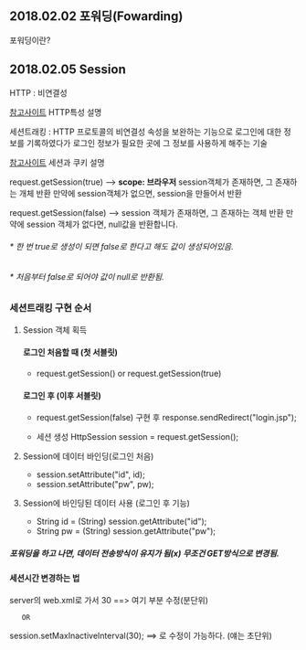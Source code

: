 ## 2018.02.02 포워딩(Fowarding)

포워딩이란?


## 2018.02.05 Session

HTTP : 비연결성

[참고사이트](https://m.blog.naver.com/PostView.nhn?blogId=bluegriffin&logNo=40071262638&proxyReferer=https%3A%2F%2Fwww.google.co.kr%2F) HTTP특성 설명

세션트래킹 : HTTP 프로토콜의 비연결성 속성을 보완하는 기능으로 
             로그인에 대한 정보를 기록하였다가 로그인 정보가 
             필요한 곳에 그 정보를 사용하게 해주는 기술

[참고사이트](http://yoyojyv.tistory.com/29) 세션과 쿠키 설명

request.getSession(true) --> **scope: 브라우저**
			     session객체가 존재하면, 그 존재하는 개체 반환
	                     만약에 session객체가 없으면, session을 만들어서 반환

request.getSession(false) --> session 객체가 존재하면, 그 존재하는 객체 반환
			       만약에 session 객체가 없다면, null값을 반환합니다.

###### * 한 번 true로 생성이 되면 false로 한다고 해도 값이 생성되어있음.
###### * 처음부터 false로 되어야 값이 null로 반환됨.

### 세션트래킹 구현 순서
1. Session 객체 획득
   #### 로그인 처음할 때 (첫 서블릿)
   * request.getSession() or request.getSession(true)
   
   #### 로그인 후 (이후 서블릿)
   * request.getSession(false) 구현 후 response.sendRedirect("login.jsp");

   * 세션 생성
   HttpSession session = request.getSession();

2. Session에 데이터 바인딩(로그인 처음)
   * session.setAttribute("id", id);
   * session.setAttribute("pw", pw);


3. Session에 바인딩된 데이터 사용 (로그인 후 기능)
   * String id = (String) session.getAttribute("id");
   * String pw = (String) session.getAttribute("pw");

##### 포워딩을 하고 나면, 데이터 전송방식이 유지가 됨(x) 무조건 GET방식으로 변경됨.


#### 세션시간 변경하는 법
server의 web.xml로 가서 
    <session-config>
        <session-timeout>30</session-timeout>  ==> 여기 부분 수정(분단위)
    </session-config>     

       OR

session.setMaxInactiveInterval(30); ==> 로 수정이 가능하다. (얘는 초단위)
